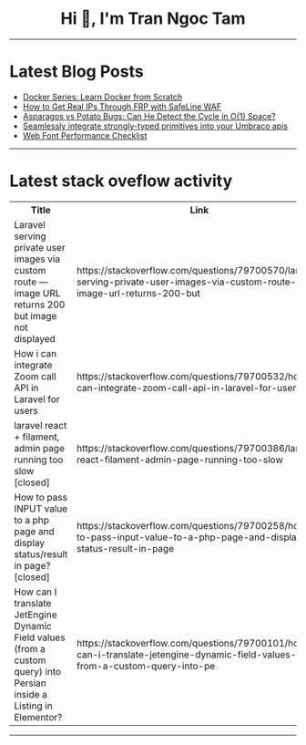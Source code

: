 <h1 align="center">Hi 👋, I'm Tran Ngoc Tam</h1>

---

# Latest Blog Posts 
<!-- BLOG-POST-LIST:START -->
- [Docker Series: Learn Docker from Scratch](https://dev.to/pooja_bhavani/docker-series-learn-docker-from-scratch-57ad)
- [How to Get Real IPs Through FRP with SafeLine WAF](https://dev.to/sharon_42e16b8da44dabde6d/how-to-get-real-ips-through-frp-with-safeline-waf-hih)
- [Asparagos vs Potato Bugs: Can He Detect the Cycle in O&lpar;1&rpar; Space?](https://dev.to/asparagos/asparagos-vs-potato-bugs-can-he-detect-the-cycle-in-o1-space-1dll)
- [Seamlessly integrate strongly-typed primitives into your Umbraco apis](https://dev.to/d_inventor/seamlessly-integrate-strongly-typed-primitives-into-your-umbraco-apis-4jeb)
- [Web Font Performance Checklist](https://dev.to/jacobandrewsky/web-font-performance-checklist-12i6)
<!-- BLOG-POST-LIST:END -->

---

# Latest stack oveflow activity
<table>
  <tr><th>Title</th><th>Link</th></tr>
  <!-- STACKOVERFLOW:START --><tr><td>Laravel serving private user images via custom route — image URL returns 200 but image not displayed</td><td>https://stackoverflow.com/questions/79700570/laravel-serving-private-user-images-via-custom-route-image-url-returns-200-but</td></tr><tr><td>How i can integrate Zoom call API in Laravel for users</td><td>https://stackoverflow.com/questions/79700532/how-i-can-integrate-zoom-call-api-in-laravel-for-users</td></tr><tr><td>laravel react + filament, admin page running too slow [closed]</td><td>https://stackoverflow.com/questions/79700386/laravel-react-filament-admin-page-running-too-slow</td></tr><tr><td>How to pass INPUT value to a php page and display status/result in page? [closed]</td><td>https://stackoverflow.com/questions/79700258/how-to-pass-input-value-to-a-php-page-and-display-status-result-in-page</td></tr><tr><td>How can I translate JetEngine Dynamic Field values &lpar;from a custom query&rpar; into Persian inside a Listing in Elementor?</td><td>https://stackoverflow.com/questions/79700101/how-can-i-translate-jetengine-dynamic-field-values-from-a-custom-query-into-pe</td></tr><!-- STACKOVERFLOW:END -->
</table>

---


